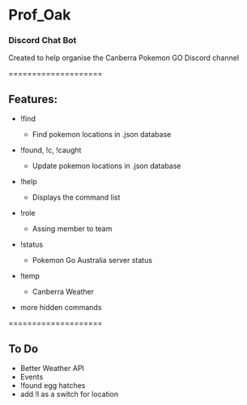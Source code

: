 # Prof_Oak
### Discord Chat Bot
Created to help organise the Canberra Pokemon GO Discord channel

====================

## Features:
* !find
	- Find pokemon locations in .json database
* !found, !c, !caught
	- Update pokemon locations in .json database
* !help
	- Displays the command list
* !role
	- Assing member to team 
* !status
	- Pokemon Go Australia server status
* !temp
	- Canberra Weather

* more hidden commands

====================

## To Do
* Better Weather API
* Events
* !found egg hatches
* add !l as a switch for location
